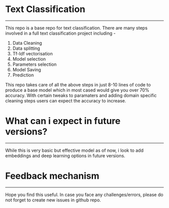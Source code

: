 # Text Classification
____________________________________________________________________________________________
This repo is a base repo for text classification. There are many steps involved in a full text classification project including -
1) Data Cleaning
2) Data splitting
3) Tf-Idf vectorisation
4) Model selection
5) Parameters selection
6) Model Saving
7) Prediction

This repo takes care of all the above steps in just 8-10 lines of code to produce a base model which in most cased would give you over 70% accuracy. With certain tweaks to paramaters and adding domain specific cleaning steps users can expect the accuracy to increase.

# What can i expect in future versions?
___________________________________________________________________________________________
While this is very basic but effective model as of now, i look to add embeddings and deep learning options in future versions.

# Feedback mechanism
___________________________________________________________________________________________
Hope you find this useful. In case you face any challenges/errors, please do not forget to create new issues in github repo. 

